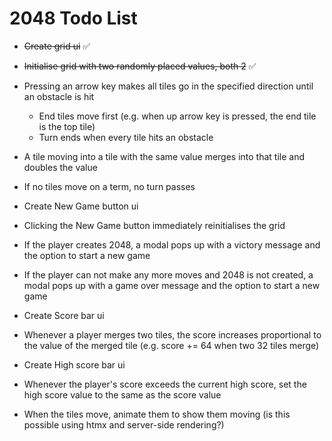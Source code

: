# 2048 Todo List

- ~~Create grid ui~~ :white_check_mark:
- ~~Initialise grid with two randomly placed values, both 2~~ :white_check_mark:

- Pressing an arrow key makes all tiles go in the specified direction until an obstacle is hit
  - End tiles move first (e.g. when up arrow key is pressed, the end tile is the top tile)
  - Turn ends when every tile hits an obstacle
- A tile moving into a tile with the same value merges into that tile and doubles the value
- If no tiles move on a term, no turn passes
- Create New Game button ui
- Clicking the New Game button immediately reinitialises the grid
- If the player creates 2048, a modal pops up with a victory message and the option to start a new game
- If the player can not make any more moves and 2048 is not created, a modal pops up with a game over message and the option to start a new game
- Create Score bar ui
- Whenever a player merges two tiles, the score increases proportional to the value of the merged tile (e.g. score += 64 when two 32 tiles merge)
- Create High score bar ui
- Whenever the player's score exceeds the current high score, set the high score value to the same as the score value
- When the tiles move, animate them to show them moving (is this possible using htmx and server-side rendering?)

